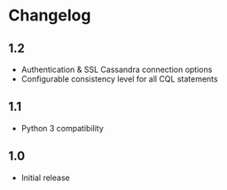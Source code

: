 Changelog
=========

1.2
---
- Authentication & SSL Cassandra connection options
- Configurable consistency level for all CQL statements

1.1
---
- Python 3 compatibility

1.0
---
- Initial release
